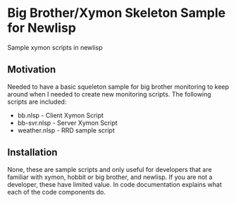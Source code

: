 Big Brother/Xymon Skeleton Sample for Newlisp
=============================================
Sample xymon scripts in newlisp

Motivation
----------

Needed to have a basic squeleton sample for big brother monitoring to
keep around when I needed to create new monitoring scripts. The following 
scripts are included:
* bb.nlsp - Client Xymon Script
* bb-svr.nlsp - Server Xymon Script
* weather.nlsp - RRD sample script

Installation
------------

None, these are sample scripts and only useful for developers
that are familiar with xymon, hobbit or big brother, and
newlisp.  If you are not a developer, these have
limited value. In code documentation explains what each of
the code components do. 

